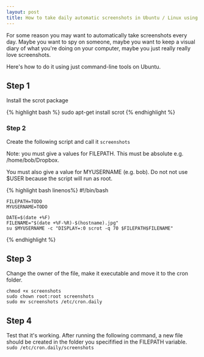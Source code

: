 ```yaml
---
layout: post
title: How to take daily automatic screenshots in Ubuntu / Linux using the command line
---
```

For some reason you may want to automatically take screenshots every day. Maybe you want to spy on someone, maybe you want to keep a visual diary of what you're doing on your computer, maybe you just really really love screenshots.

Here's how to do it using just command-line tools on Ubuntu.

## Step 1
Install the scrot package

{% highlight bash %}
sudo apt-get install scrot
{% endhighlight %}

### Step 2
Create the following script and call it `screenshots`

Note: you must give a values for FILEPATH. This must be absolute e.g. /home/bob/Dropbox.

You must also give a value for MYUSERNAME (e.g. bob). Do not not use $USER because the script will run as root.

{% highlight bash linenos%}
	#!/bin/bash

	FILEPATH=TODO
	MYUSERNAME=TODO

	DATE=$(date +%F)
	FILENAME="$(date +%F-%R)-$(hostname).jpg"
	su $MYUSERNAME -c "DISPLAY=:0 scrot -q 70 $FILEPATH$FILENAME"
{% endhighlight %}

## Step 3
Change the owner of the file, make it executable and move it to the cron folder.
```
chmod +x screenshots
sudo chown root:root screenshots
sudo mv screenshots /etc/cron.daily
```
## Step 4
Test that it's working. After running the following command, a new file should be created in the folder you specifified in the FILEPATH variable.
`sudo /etc/cron.daily/screenshots`


